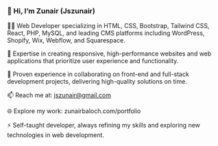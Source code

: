 ### 👋 Hi, I’m Zunair (Jszunair)
👨‍💻 Web Developer specializing in HTML, CSS, Bootstrap, Tailwind CSS, React, PHP, MySQL, and leading CMS platforms including WordPress, Shopify, Wix, Webflow, and Squarespace.

💼 Expertise in creating responsive, high-performance websites and web applications that prioritize user experience and functionality.

🤝 Proven experience in collaborating on front-end and full-stack development projects, delivering high-quality solutions on time.

📫 Reach me at: jszunair@gmail.com

🌐 Explore my work: zunairbaloch.com/portfolio

⚡ Self-taught developer, always refining my skills and exploring new technologies in web development.
<!---
Jszunair/Jszunair is a ✨ special ✨ repository because its `README.md` (this file) appears on your GitHub profile.
You can click the Preview link to take a look at your changes.
--->
